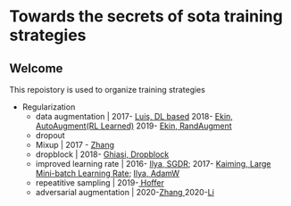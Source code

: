 # Towards the secrets of sota training strategies
## Welcome
This repoistory is used to organize training strategies 
- Regularization
  - data augmentation | 2017- <a href="https://arxiv.org/abs/1712.04621">Luis, DL based</a> 2018- <a href="https://openaccess.thecvf.com/content_CVPR_2019/papers/Cubuk_AutoAugment_Learning_Augmentation_Strategies_From_Data_CVPR_2019_paper.pdf"> Ekin, AutoAugment(RL Learned)</a> 2019- <a href="https://arxiv.org/abs/1909.13719">Ekin, RandAugment</a>
  - dropout
  - Mixup | 2017 - <a href="https://arxiv.org/abs/1710.09412"> Zhang</a>
  - dropblock | 2018- <a href="https://arxiv.org/abs/1810.12890">Ghiasi, Dropblock</a>
  - improved learning rate | 2016- <a href="https://arxiv.org/abs/1608.03983">Ilya, SGDR</a>; 2017- <a href="https://arxiv.org/abs/1706.02677">Kaiming, Large Mini-batch Learning Rate</a>; <a href='https://arxiv.org/abs/1711.05101'>Ilya, AdamW</a>
  - repeatitive sampling | 2019-<a href="https://arxiv.org/abs/1901.09335"> Hoffer </a>
  - adversarial augmentation | 2020-<a href="https://arxiv.org/pdf/1912.11188.pdf">Zhang </a>  2020-<a href="https://arxiv.org/abs/2002.10876">Li</a>
